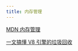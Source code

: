 ```yaml
---
title: 内存管理
---
```


[MDN 内存管理](https://developer.mozilla.org/zh-CN/docs/Web/JavaScript/Memory_Management)

[一文搞懂 V8 引擎的垃圾回收](https://juejin.cn/post/6844904016325902344)
